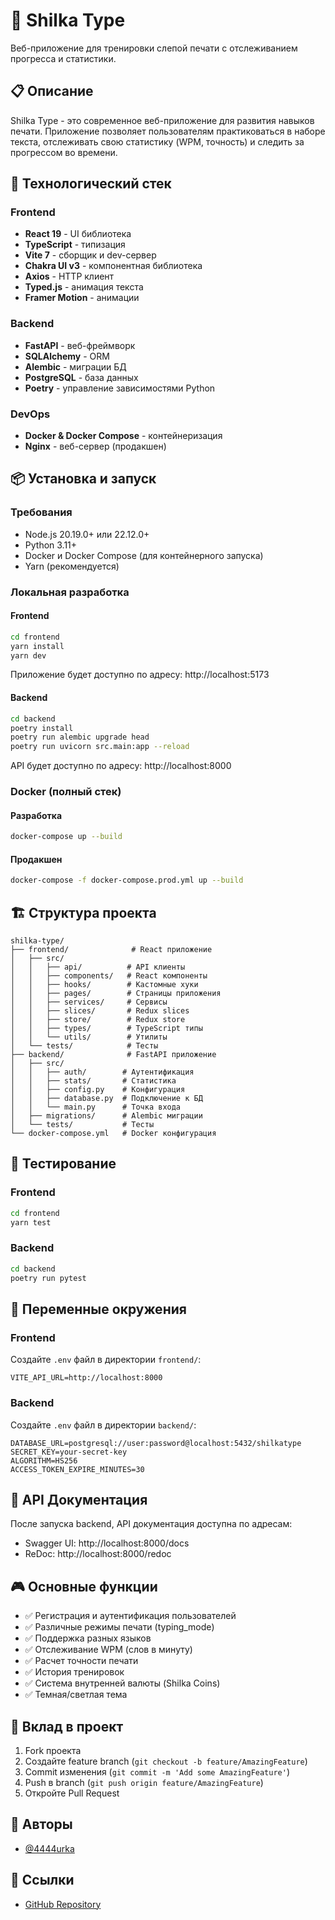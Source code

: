 # 🎯 Shilka Type

Веб-приложение для тренировки слепой печати с отслеживанием прогресса и статистики.

## 📋 Описание

Shilka Type - это современное веб-приложение для развития навыков печати. Приложение позволяет пользователям практиковаться в наборе текста, отслеживать свою статистику (WPM, точность) и следить за прогрессом во времени.

## 🚀 Технологический стек

### Frontend
- **React 19** - UI библиотека
- **TypeScript** - типизация
- **Vite 7** - сборщик и dev-сервер
- **Chakra UI v3** - компонентная библиотека
- **Axios** - HTTP клиент
- **Typed.js** - анимация текста
- **Framer Motion** - анимации

### Backend
- **FastAPI** - веб-фреймворк
- **SQLAlchemy** - ORM
- **Alembic** - миграции БД
- **PostgreSQL** - база данных
- **Poetry** - управление зависимостями Python

### DevOps
- **Docker & Docker Compose** - контейнеризация
- **Nginx** - веб-сервер (продакшен)

## 📦 Установка и запуск

### Требования
- Node.js 20.19.0+ или 22.12.0+
- Python 3.11+
- Docker и Docker Compose (для контейнерного запуска)
- Yarn (рекомендуется)

### Локальная разработка

#### Frontend
```bash
cd frontend
yarn install
yarn dev
```

Приложение будет доступно по адресу: http://localhost:5173

#### Backend
```bash
cd backend
poetry install
poetry run alembic upgrade head
poetry run uvicorn src.main:app --reload
```

API будет доступно по адресу: http://localhost:8000

### Docker (полный стек)

#### Разработка
```bash
docker-compose up --build
```

#### Продакшен
```bash
docker-compose -f docker-compose.prod.yml up --build
```

## 🏗️ Структура проекта

```
shilka-type/
├── frontend/              # React приложение
│   ├── src/
│   │   ├── api/          # API клиенты
│   │   ├── components/   # React компоненты
│   │   ├── hooks/        # Кастомные хуки
│   │   ├── pages/        # Страницы приложения
│   │   ├── services/     # Сервисы
│   │   ├── slices/       # Redux slices
│   │   ├── store/        # Redux store
│   │   ├── types/        # TypeScript типы
│   │   └── utils/        # Утилиты
│   └── tests/            # Тесты
├── backend/              # FastAPI приложение
│   ├── src/
│   │   ├── auth/        # Аутентификация
│   │   ├── stats/       # Статистика
│   │   ├── config.py    # Конфигурация
│   │   ├── database.py  # Подключение к БД
│   │   └── main.py      # Точка входа
│   ├── migrations/      # Alembic миграции
│   └── tests/           # Тесты
└── docker-compose.yml   # Docker конфигурация
```

## 🧪 Тестирование

### Frontend
```bash
cd frontend
yarn test
```

### Backend
```bash
cd backend
poetry run pytest
```

## 🔧 Переменные окружения

### Frontend
Создайте `.env` файл в директории `frontend/`:
```env
VITE_API_URL=http://localhost:8000
```

### Backend
Создайте `.env` файл в директории `backend/`:
```env
DATABASE_URL=postgresql://user:password@localhost:5432/shilkatype
SECRET_KEY=your-secret-key
ALGORITHM=HS256
ACCESS_TOKEN_EXPIRE_MINUTES=30
```

## 📝 API Документация

После запуска backend, API документация доступна по адресам:
- Swagger UI: http://localhost:8000/docs
- ReDoc: http://localhost:8000/redoc

## 🎮 Основные функции

- ✅ Регистрация и аутентификация пользователей
- ✅ Различные режимы печати (typing_mode)
- ✅ Поддержка разных языков
- ✅ Отслеживание WPM (слов в минуту)
- ✅ Расчет точности печати
- ✅ История тренировок
- ✅ Система внутренней валюты (Shilka Coins)
- ✅ Темная/светлая тема

## 🤝 Вклад в проект

1. Fork проекта
2. Создайте feature branch (`git checkout -b feature/AmazingFeature`)
3. Commit изменения (`git commit -m 'Add some AmazingFeature'`)
4. Push в branch (`git push origin feature/AmazingFeature`)
5. Откройте Pull Request


## 👥 Авторы

- [@4444urka](https://github.com/4444urka)

## 🔗 Ссылки

- [GitHub Repository](https://github.com/4444urka/shilka-type)
